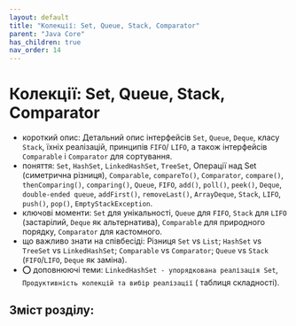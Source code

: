 ```yaml
---
layout: default
title: "Колекції: Set, Queue, Stack, Comparator"
parent: "Java Core"
has_children: true
nav_order: 14
---
```


# Колекції: Set, Queue, Stack, Comparator

* короткий опис: Детальний опис інтерфейсів `Set`, `Queue`, `Deque`, класу `Stack`, їхніх реалізацій, принципів `FIFO`/
  `LIFO`, а також інтерфейсів `Comparable` і `Comparator` для сортування.
* поняття: `Set`, `HashSet`, `LinkedHashSet`, `TreeSet`, Операції над Set (симетрична різниця), `Comparable`,
  `compareTo()`, `Comparator`, `compare()`, `thenComparing()`, `comparing()`, `Queue`, `FIFO`, `add()`, `poll()`,
  `peek()`, `Deque`, `double-ended queue`, `addFirst()`, `removeLast()`, `ArrayDeque`, `Stack`, `LIFO`, `push()`,
  `pop()`, `EmptyStackException`.
* ключові моменти: `Set` для унікальності, `Queue` для `FIFO`, `Stack` для `LIFO` (застарілий, `Deque` як альтернатива),
  `Comparable` для природного порядку, `Comparator` для кастомного.
* що важливо знати на співбесіді: Різниця `Set` vs `List`; `HashSet` vs `TreeSet` vs `LinkedHashSet`; `Comparable` vs
  `Comparator`; `Queue` vs `Stack` (`FIFO`/`LIFO`, `Deque` як заміна).
* ⭕ доповнюючі теми: `LinkedHashSet - упорядкована реалізація Set`, `Продуктивність колекцій та вибір реалізації` (
  таблиця складності).

## Зміст розділу:
